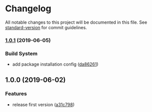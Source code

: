 # Changelog

All notable changes to this project will be documented in this file. See [standard-version](https://github.com/conventional-changelog/standard-version) for commit guidelines.

### [1.0.1](https://github.com/DaveJump/vue-tpl-preset/compare/v1.0.0...v1.0.1) (2019-06-05)


### Build System

* add package installation config ([da86261](https://github.com/DaveJump/vue-tpl-preset/commit/da86261))



## 1.0.0 (2019-06-02)


### Features

* release first version ([a31c798](https://github.com/DaveJump/vue-tpl-preset/commit/a31c798))
